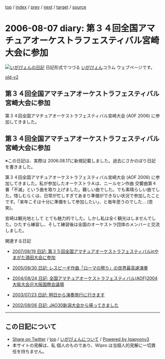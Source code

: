 [top](../index.html) 
 / [index](index.html) 
 / [prev](ig060730.html) 
 / [next](ig060817.html) 
 / [target](http://www.igapyon.jp/igapyon/diary/2006/ig060807.html) 
 / [source](https://github.com/igapyon/diary/blob/master/2006/ig060807.src.md) 

2006-08-07 diary: 第３４回全国アマチュアオーケストラフェスティバル宮崎大会に参加
=====================================================================================================
[![いがぴょんの日記](http://www.igapyon.jp/igapyon/diary/images/iga200306s.jpg "いがぴょん")](http://www.igapyon.jp/igapyon/diary/memo/memoigapyon.html) 日記形式でつづる [いがぴょん](http://www.igapyon.jp/igapyon/diary/memo/memoigapyon.html)コラム ウェブページです。

[old-v2](ig060807-orig.html)

## 第３４回全国アマチュアオーケストラフェスティバル宮崎大会に参加

第３４回全国アマチュアオーケストラフェスティバル宮崎大会 (AOF 2006) に参加してきました。


## 第３４回全国アマチュアオーケストラフェスティバル宮崎大会に参加

※この日記は、実際は 2006.08.17に新規記載しました。過去にさかのぼり日記を書きました。

第３４回全国アマチュアオーケストラフェスティバル宮崎大会 (AOF 2006) に参加してきました。私が参加したオーケストラＡは、ニールセン作曲 交響曲第４番「不滅」という曲を取り上げました。難しい曲でした。でも素晴らしい曲でした。惜しむらくは、日常が忙しすぎてあまり準備ができない状況で参加したことです。「来年こそは十分に準備をして参加したい」、と毎年思うのでした… (苦笑)。

宮崎は観光地として とても魅力的でした。しかし私は全く観光はしませんでした。ひたすら練習し、そして練習後は全国のオーケストラ団体のメンバーと交流しました。

関連する日記

* [2007/08/19 日記: 第３５回全国アマチュアオーケストラフェスティバルinやまがた酒田大会に参加](../2007/ig070819.html)
  
* [2005/08/30 日記: レスピーギ作曲「ローマの祭り」の世界最高速演奏](../2005/ig050830.html)
  
* [2004/08/24 日記: 全国アマチュアオーケストラフェスティバル(AOF)2004大阪大会＠大阪国際会議場](../2004/ig040824.html)
  
* [2003/07/23 日記: 明日から演奏旅行に行きます](../2003/ig030723.html)
  
* [2002/08/06 日記: JAO30新潟大会から帰ってきました](../2002/ig020806.html)


----------------------------------------------------------------------------------------------------

## この日記について

* [Share on Twitter](https://twitter.com/intent/tweet?hashtags=igapyon%2Cdiary%2C%E3%81%84%E3%81%8C%E3%81%B4%E3%82%87%E3%82%93&text=%E7%AC%AC%EF%BC%93%EF%BC%94%E5%9B%9E%E5%85%A8%E5%9B%BD%E3%82%A2%E3%83%9E%E3%83%81%E3%83%A5%E3%82%A2%E3%82%AA%E3%83%BC%E3%82%B1%E3%82%B9%E3%83%88%E3%83%A9%E3%83%95%E3%82%A7%E3%82%B9%E3%83%86%E3%82%A3%E3%83%90%E3%83%AB%E5%AE%AE%E5%B4%8E%E5%A4%A7%E4%BC%9A%E3%81%AB%E5%8F%82%E5%8A%A0&url=http%3A%2F%2Fwww.igapyon.jp%2Figapyon%2Fdiary%2F2006%2Fig060807.html) / [top](../index.html) / [いがぴょんについて](http://www.igapyon.jp/igapyon/diary/memo/memoigapyon.html) / [Powered by Igapyonv3](https://github.com/igapyon/igapyonv3)
* 本サイトの見解は、私 個人のものであり、Wipro は当個人的見解に一切責任を持ちません。 
